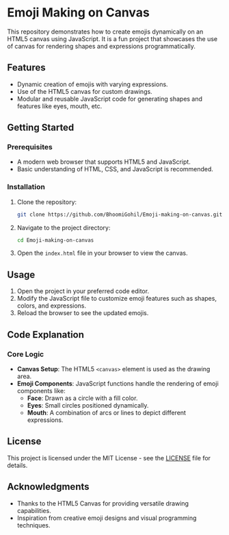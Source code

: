 # Emoji Making on Canvas

This repository demonstrates how to create emojis dynamically on an HTML5 canvas using JavaScript. It is a fun project that showcases the use of canvas for rendering shapes and expressions programmatically.

## Features

- Dynamic creation of emojis with varying expressions.
- Use of the HTML5 canvas for custom drawings.
- Modular and reusable JavaScript code for generating shapes and features like eyes, mouth, etc.

## Getting Started

### Prerequisites

- A modern web browser that supports HTML5 and JavaScript.
- Basic understanding of HTML, CSS, and JavaScript is recommended.

### Installation

1. Clone the repository:
   ```bash
   git clone https://github.com/BhoomiGohil/Emoji-making-on-canvas.git
   ```
2. Navigate to the project directory:
   ```bash
   cd Emoji-making-on-canvas
   ```
3. Open the `index.html` file in your browser to view the canvas.

## Usage

1. Open the project in your preferred code editor.
2. Modify the JavaScript file to customize emoji features such as shapes, colors, and expressions.
3. Reload the browser to see the updated emojis.

## Code Explanation

### Core Logic

- **Canvas Setup**: The HTML5 `<canvas>` element is used as the drawing area.
- **Emoji Components**: JavaScript functions handle the rendering of emoji components like:
  - **Face**: Drawn as a circle with a fill color.
  - **Eyes**: Small circles positioned dynamically.
  - **Mouth**: A combination of arcs or lines to depict different expressions.

## License

This project is licensed under the MIT License - see the [LICENSE](LICENSE) file for details.

## Acknowledgments

- Thanks to the HTML5 Canvas for providing versatile drawing capabilities.
- Inspiration from creative emoji designs and visual programming techniques.
